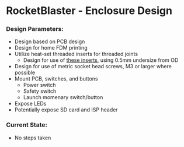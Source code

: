 # RocketBlaster - Enclosure Design

### Design Parameters:
* Design based on PCB design
* Design for home FDM printing
* Utilize heat-set threaded inserts for threaded joints
    - Design for use of [these inserts](https://www.mcmaster.com/heat-set-inserts/thread-insert-style~standard/), using 0.5mm undersize from OD
* Design for use of metric socket head screws, M3 or larger where possible
* Mount PCB, switches, and buttons
    - Power switch
    - Safety switch
    - Launch momenary switch/button
* Expose LEDs
* Potentially expose SD card and ISP header

### Current State:
* No steps taken